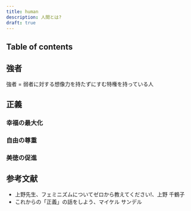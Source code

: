 ```yaml
---
title: human
description: 人間とは?
draft: true
---
```


## Table of contents

## 強者

強者 = 弱者に対する想像力を持たずにすむ特権を持っている人

## 正義

### 幸福の最大化

### 自由の尊重

### 美徳の促進

## 参考文献

- 上野先生、フェミニズムについてゼロから教えてください!、上野 千鶴子
- これからの「正義」の話をしよう、マイケル サンデル
